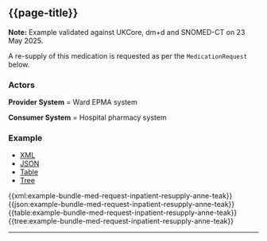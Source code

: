 <a name="example1"></a>
## {{page-title}}

<div class="nhsd-a-box nhsd-a-box--bg-light-blue nhsd-!t-margin-bottom-6 nhsd-t-body"><strong>Note:</strong> Example validated against UKCore, dm+d and SNOMED-CT on 23 May 2025.</div>

A re-supply of this medication is requested as per the `MedicationRequest` below.

### Actors

**Provider System** = Ward EPMA system

**Consumer System** = Hospital pharmacy system

### Example

<!--// start of code snippet -->
<div>
    <ul class="nav nav-tabs" role="tablist">
      <li role="presentation" class="active">
        <a href="#xml-1" aria-controls="xml" role="tab" data-toggle="tab">XML</a>
      </li>
      <li role="presentation">
        <a href="#json-1" aria-controls="json" role="tab" data-toggle="tab">JSON</a>
      </li>
        <li role="presentation">
        <a href="#table-1" aria-controls="table" role="tab" data-toggle="tab">Table</a>
      </li>
      <li role="presentation">
        <a href="#tree-1" aria-controls="tree" role="tab" data-toggle="tab">Tree</a>
      </li>
  </ul>

  <!-- Tab panes -->
  <div class="tab-content snippet">
    <div role="tabpanel" class="tab-pane active" id="xml-1">
      {{xml:example-bundle-med-request-inpatient-resupply-anne-teak}}
    </div>
    <div role="tabpanel" class="tab-pane" id="json-1">
      {{json:example-bundle-med-request-inpatient-resupply-anne-teak}}
    </div>
    <div role="tabpanel" class="tab-pane" id="table-1">
      {{table:example-bundle-med-request-inpatient-resupply-anne-teak}}
    </div>
    <div role="tabpanel" class="tab-pane" id="tree-1">
      {{tree:example-bundle-med-request-inpatient-resupply-anne-teak}}
    </div>
  </div>
</div>
<!--// end of code snippet -->

---